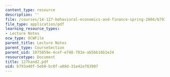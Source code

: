```yaml
---
content_type: resource
description: ''
file: /courses/14-127-behavioral-economics-and-finance-spring-2004/b793a40f5eb0bc0fa88d31e42e783907_127hand2.pdf
file_type: application/pdf
learning_resource_types:
- Lecture Notes
ocw_type: OCWFile
parent_title: Lecture Notes
parent_type: CourseSection
parent_uid: 1075859e-4cef-e748-703e-ab5bb16b1e24
resourcetype: Document
title: 127hand2.pdf
uid: b793a40f-5eb0-bc0f-a88d-31e42e783907
---
```

